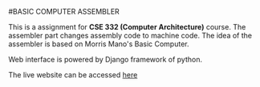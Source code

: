 #BASIC COMPUTER ASSEMBLER

This is a assignment for **CSE 332 (Computer Architecture)** course. The assembler part changes
assembly code to machine code. The idea of the assembler is based on Morris Mano's Basic Computer.

Web interface is powered by Django framework of python.

The live website can be accessed [here](http://asifullatif.pythonanywhere.com/)
